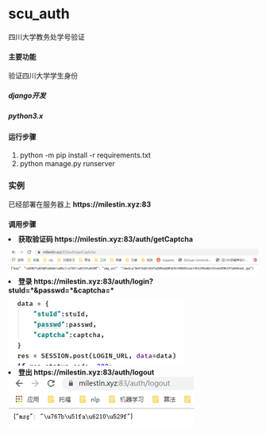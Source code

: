 # scu_auth
四川大学教务处学号验证

<h4>主要功能</h4>
验证四川大学学生身份
<h5>django开发</h5>
<h5> python3.x </h5>
<h4>运行步骤</h4>
<ol>
  <li>python -m pip install -r requirements.txt</li>
  <li>python manage.py runserver </li>
</ol>

<h3>实例</h3>
已经部署在服务器上
<text style="font-weight:bold">https://milestin.xyz:83</text>
<h4>调用步骤</h4?
<ol>
  <li style="margin-top:10px;">获取验证码 https://milestin.xyz:83/auth/getCaptcha</li>

  <img src="https://github.com/MilesTin/scu_auth/blob/master/md_images/step1.PNG" style="margin-top:10px;"/>
  <li>登录 https://milestin.xyz:83/auth/login?stuId=*&passwd=*&captcha=* </li>
  <img src="https://github.com/MilesTin/scu_auth/blob/master/md_images/step2.png" style="margin-top:10px;"/img>
  <li> 登出 https://milestin.xyz:83/auth/logout</li>
  <img src="https://github.com/MilesTin/scu_auth/blob/master/md_images/step3.PNG" /img>

</ol>

